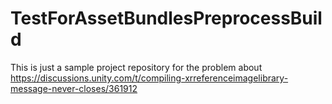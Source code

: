 # TestForAssetBundlesPreprocessBuild
This is just a sample project repository for the problem about  
https://discussions.unity.com/t/compiling-xrreferenceimagelibrary-message-never-closes/361912
